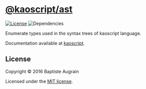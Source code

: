 [@kaoscript/ast](https://github.com/kaoscript/ast)
=================================================================

[![License](https://img.shields.io/badge/license-MIT-blue.svg)](./LICENSE)
![Dependencies](https://img.shields.io/david/kaoscript/ast.svg)

Enumerate types used in the syntax trees of kaoscript language.

Documentation available at [kaoscript](https://github.com/kaoscript/kaoscript).

License
-------

Copyright &copy; 2016 Baptiste Augrain

Licensed under the [MIT license](http://www.opensource.org/licenses/mit-license.php).